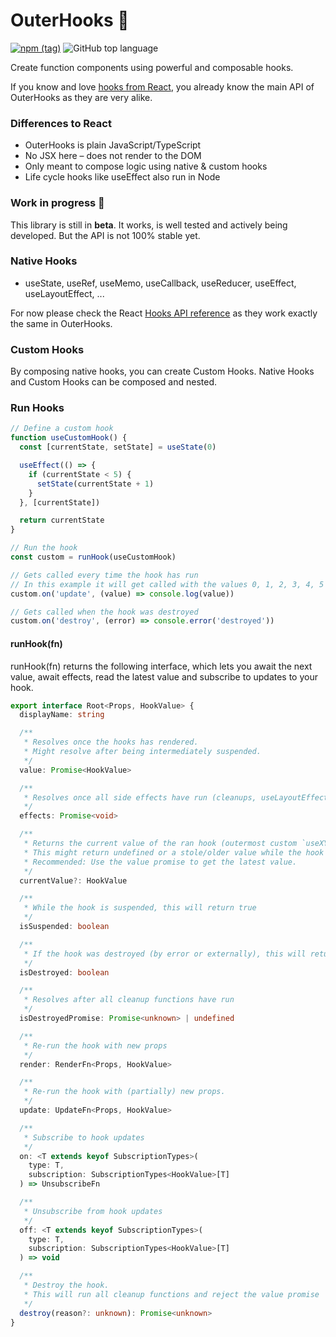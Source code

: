 

# OuterHooks 💫
[![npm (tag)](https://img.shields.io/npm/v/@xiel/outer-hooks/latest.svg)](https://www.npmjs.com/package/@xiel/outer-hooks)
![GitHub top language](https://img.shields.io/github/languages/top/xiel/outer-hooks.svg)


Create function components using powerful and composable hooks.

If you know and love [hooks from React](https://reactjs.org/docs/hooks-intro.html), you already know the main API of OuterHooks as they are very alike.

### Differences to React

- OuterHooks is plain JavaScript/TypeScript
- No JSX here – does not render to the DOM
- Only meant to compose logic using native & custom hooks
- Life cycle hooks like useEffect also run in Node

### Work in progress 🚧

This library is still in **beta**. It works, is well tested and actively being developed. But the API is not 100% stable yet.

### Native Hooks

- useState, useRef, useMemo, useCallback, useReducer, useEffect, useLayoutEffect, ...

For now please check the React [Hooks API reference](https://reactjs.org/docs/hooks-reference.html) as they work exactly the same in OuterHooks.


### Custom Hooks

By composing native hooks, you can create Custom Hooks. Native Hooks and Custom Hooks can be composed and nested.

### Run Hooks

```ts
// Define a custom hook
function useCustomHook() {
  const [currentState, setState] = useState(0)

  useEffect(() => {
    if (currentState < 5) {
      setState(currentState + 1)
    }
  }, [currentState])

  return currentState
}

// Run the hook
const custom = runHook(useCustomHook)

// Gets called every time the hook has run
// In this example it will get called with the values 0, 1, 2, 3, 4, 5
custom.on('update', (value) => console.log(value))

// Gets called when the hook was destroyed
custom.on('destroy', (error) => console.error('destroyed'))
```

#### runHook(fn)

runHook(fn) returns the following interface, which lets you await the next value, await effects, read the latest value and subscribe to updates to your hook.

```ts
export interface Root<Props, HookValue> {
  displayName: string

  /**
   * Resolves once the hooks has rendered.
   * Might resolve after being intermediately suspended.
   */
  value: Promise<HookValue>

  /**
   * Resolves once all side effects have run (cleanups, useLayoutEffects and useEffects)
   */
  effects: Promise<void>

  /**
   * Returns the current value of the ran hook (outermost custom `useXYZ` hook)
   * This might return undefined or a stole/older value while the hook is suspended.
   * Recommended: Use the value promise to get the latest value.
   */
  currentValue?: HookValue

  /**
   * While the hook is suspended, this will return true
   */
  isSuspended: boolean

  /**
   * If the hook was destroyed (by error or externally), this will return true
   */
  isDestroyed: boolean

  /**
   * Resolves after all cleanup functions have run
   */
  isDestroyedPromise: Promise<unknown> | undefined

  /**
   * Re-run the hook with new props
   */
  render: RenderFn<Props, HookValue>

  /**
   * Re-run the hook with (partially) new props.
   */
  update: UpdateFn<Props, HookValue>

  /**
   * Subscribe to hook updates
   */
  on: <T extends keyof SubscriptionTypes>(
    type: T,
    subscription: SubscriptionTypes<HookValue>[T]
  ) => UnsubscribeFn

  /**
   * Unsubscribe from hook updates
   */
  off: <T extends keyof SubscriptionTypes>(
    type: T,
    subscription: SubscriptionTypes<HookValue>[T]
  ) => void

  /**
   * Destroy the hook.
   * This will run all cleanup functions and reject the value promise
   */
  destroy(reason?: unknown): Promise<unknown>
}

```

